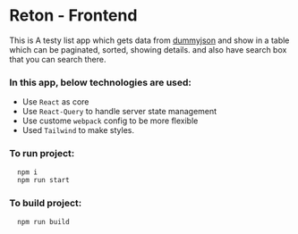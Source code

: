 # Reton - Frontend

This is A testy list app which gets data from [dummyjson](https://dummyjson.com/) and show in a table which can be paginated, sorted, showing details. and also have search box that you can search there.

### In this app, below technologies are used:
- Use `React` as core
- Use `React-Query` to handle server state management
- Use custome `webpack` config to be more flexible
- Used `Tailwind` to make styles.

### To run project:
```bash
  npm i
  npm run start
```

### To build project:
```bash
  npm run build
```